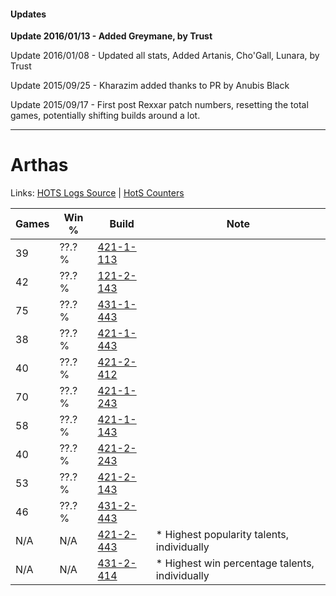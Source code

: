 #### Updates
**Update 2016/01/13 - Added Greymane, by Trust**

Update 2016/01/08 - Updated all stats, Added Artanis, Cho'Gall, Lunara, by Trust

Update 2015/09/25 - Kharazim added thanks to PR by Anubis Black

Update 2015/09/17 - First post Rexxar patch numbers, resetting the total games, potentially shifting builds around a lot.

***

# Arthas

Links: [HOTS Logs Source](https://www.hotslogs.com/Sitewide/HeroDetails?Hero=Arthas) | [HotS Counters](http://hotscounters.com/#/hero/Arthas)

Games  | Win %  | Build     | Note
-----  | -----  | -----     | ----
39     | ??.? % | [421-1-113](http://www.heroesfire.com/hots/talent-calculator/arthas#sDWf) | 
42     | ??.? % | [121-2-143](http://www.heroesfire.com/hots/talent-calculator/arthas#gnLl) | 
75     | ??.? % | [431-1-443](http://www.heroesfire.com/hots/talent-calculator/arthas#sc0J) | 
38     | ??.? % | [421-1-443](http://www.heroesfire.com/hots/talent-calculator/arthas#sDbp) | 
40     | ??.? % | [421-2-412](http://www.heroesfire.com/hots/talent-calculator/arthas#sDqy) | 
70     | ??.? % | [421-1-243](http://www.heroesfire.com/hots/talent-calculator/arthas#sDYh) | 
58     | ??.? % | [421-1-143](http://www.heroesfire.com/hots/talent-calculator/arthas#sDX7) | 
40     | ??.? % | [421-2-243](http://www.heroesfire.com/hots/talent-calculator/arthas#sDoJ) | 
53     | ??.? % | [421-2-143](http://www.heroesfire.com/hots/talent-calculator/arthas#sDml) | 
46     | ??.? % | [431-2-443](http://www.heroesfire.com/hots/talent-calculator/arthas#scFx) | 
N/A    | N/A    | [421-2-443](http://www.heroesfire.com/hots/talent-calculator/arthas#sDrR) | * Highest popularity talents, individually
N/A    | N/A    | [431-2-414](http://www.heroesfire.com/hots/talent-calculator/arthas#scFU) | * Highest win percentage talents, individually
